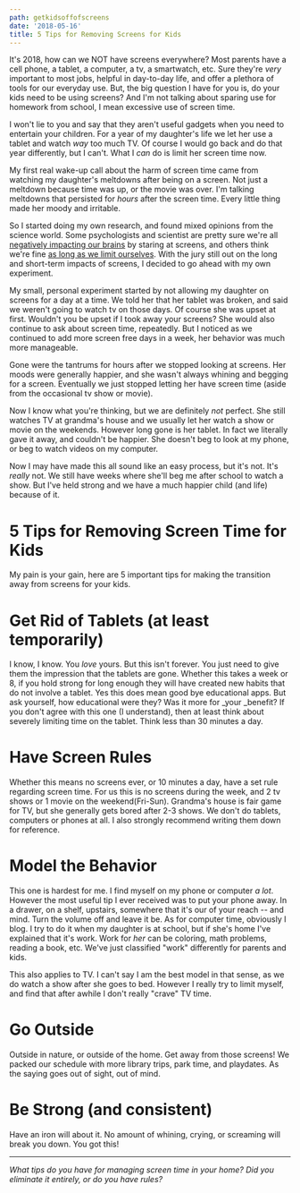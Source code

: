 ```yaml
---
path: getkidsoffofscreens
date: '2018-05-16'
title: 5 Tips for Removing Screens for Kids
---
```

It's 2018, how can we NOT have screens everywhere?  Most parents have a cell phone, a tablet, a computer, a tv, a smartwatch, etc.  Sure they're _very_ important to most jobs, helpful in day-to-day life, and offer a plethora of tools for our everyday use.  But, the big question I have for you is, do your kids need to be using screens?  And I'm not talking about sparing use for homework from school, I mean excessive use of screen time.

I won't lie to you and say that they aren't useful gadgets when you need to entertain your children.  For a year of my daughter's life we let her use a tablet and watch _way_ too much TV.  Of course I would go back and do that year differently, but I can't.  What I _can_ do is limit her screen time now.

My first real wake-up call about the harm of screen time came from watching my daughter's meltdowns after being on a screen.  Not just a meltdown because time was up, or the movie was over.  I'm talking meltdowns that persisted for _hours_ after the screen time.  Every little thing made her moody and irritable.

So I started doing my own research, and found mixed opinions from the science world.  Some psychologists and scientist are pretty sure we're all [negatively impacting our brains](http://www.bbc.com/news/health-11500084) by staring at screens, and others think we're fine [as long as we limit ourselves](https://www.thetimes.co.uk/article/screen-time-is-not-bad-for-children-gttq8zf5m).  With the jury still out on the long and short-term impacts of screens, I decided to go ahead with my own experiment.

My small, personal experiment started by not allowing my daughter on screens for a day at a time.  We told her that her tablet was broken, and said we weren't going to watch tv on those days.  Of course she was upset at first.  Wouldn't you be upset if I took away your screens?  She would also continue to ask about screen time, repeatedly. But I noticed as we continued to add more screen free days in a week, her behavior was much more manageable.  

Gone were the tantrums for hours after we stopped looking at screens.  Her moods were generally happier, and she wasn't always whining and begging for a screen.  Eventually we just stopped letting her have screen time (aside from the occasional tv show or movie).

Now I know what you're thinking, but we are definitely _not_ perfect.  She still watches TV at grandma's house and we usually let her watch a show or movie on the weekends.  However long gone is her tablet.  In fact we literally gave it away, and couldn't be happier.  She doesn't beg to look at my phone, or beg to watch videos on my computer. 

Now I may have made this all sound like an easy process, but it's not.  It's _really_ not.  We still have weeks where she'll beg me after school to watch a show.  But I've held strong and we have a much happier child (and life) because of it.

# 5 Tips for Removing Screen Time for Kids

My pain is your gain, here are 5 important tips for making the transition away from screens for your kids.

# Get Rid of Tablets (at least temporarily)

I know, I know. You _love_ yours.  But this isn't forever.  You just need to give them the impression that the tablets are gone.  Whether this takes a week or 8, if you hold strong for long enough they will have created new habits that do not involve a tablet.  Yes this does mean good bye educational apps. But ask yourself, how educational were they?  Was it more for _your _benefit?  If you don't agree with this one (I understand), then at least think about severely limiting time on the tablet.  Think less than 30 minutes a day.

# Have Screen Rules

Whether this means no screens ever, or 10 minutes a day, have a set rule regarding screen time.  For us this is no screens during the week, and 2 tv shows or 1 movie on the weekend(Fri-Sun).  Grandma's house is fair game for TV, but she generally gets bored after 2-3 shows.  We don't do tablets, computers or phones at all.  I also strongly recommend writing them down for reference.

# Model the Behavior

This one is hardest for me.  I find myself on my phone or computer _a lot_.  However the most useful tip I ever received was to put your phone away.  In a drawer, on a shelf, upstairs, somewhere that it's our of your reach -- and mind.  Turn the volume off and leave it be.  As for computer time, obviously I blog.  I try to do it when my daughter is at school, but if she's home I've explained that it's work.  Work for _her_ can be coloring, math problems, reading a book, etc.  We've just classified "work" differently for parents and kids.

This also applies to TV.  I can't say I am the best model in that sense, as we do watch a show after she goes to bed.  However I really try to limit myself, and find that after awhile I don't really "crave" TV time.

# Go Outside

Outside in nature, or outside of the home.  Get away from those screens! We packed our schedule with more library trips, park time, and playdates.  As the saying goes out of sight, out of mind.

# Be Strong (and consistent)

Have an iron will about it.  No amount of whining, crying, or screaming will break you down.  You got this!

___

*What tips do you have for managing screen time in your home?  Did you eliminate it entirely, or do you have rules?*
